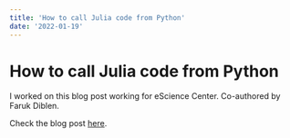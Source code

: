 ```yaml
---
title: 'How to call Julia code from Python'
date: '2022-01-19'
---
```


# How to call Julia code from Python

I worked on this blog post working for eScience Center.
Co-authored by Faruk Diblen.

Check the blog post [here](https://blog.esciencecenter.nl/how-to-call-julia-code-from-python-8589a56a98f2).
